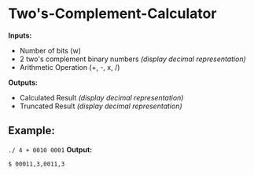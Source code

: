 # Two's-Complement-Calculator

**Inputs:**
* Number of bits (w)
* 2 two's complement binary numbers *(display decimal representation)*
* Arithmetic Operation (+, -, x, /)

**Outputs:**
* Calculated Result *(display decimal representation)*
* Truncated Result *(display decimal representation)*

<h2><b>Example:</b></h2>

`./ 4 + 0010 0001`
**Output:**

`$ 00011,3,0011,3`
